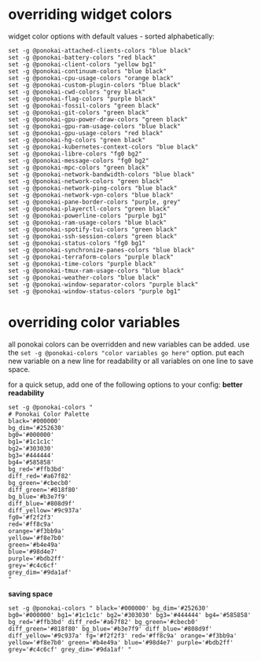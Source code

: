 # overriding widget colors
widget color options with default values - sorted alphabetically:
```
set -g @ponokai-attached-clients-colors "blue black"
set -g @ponokai-battery-colors "red black"
set -g @ponokai-client-colors "yellow bg1"
set -g @ponokai-continuum-colors "blue black"
set -g @ponokai-cpu-usage-colors "orange black"
set -g @ponokai-custom-plugin-colors "blue black"
set -g @ponokai-cwd-colors "grey black"
set -g @ponokai-flag-colors "purple black"
set -g @ponokai-fossil-colors "green black"
set -g @ponokai-git-colors "green black"
set -g @ponokai-gpu-power-draw-colors "green black"
set -g @ponokai-gpu-ram-usage-colors "blue black"
set -g @ponokai-gpu-usage-colors "red black"
set -g @ponokai-hg-colors "green black"
set -g @ponokai-kubernetes-context-colors "blue black"
set -g @ponokai-libre-colors "fg0 bg2"
set -g @ponokai-message-colors "fg0 bg2"
set -g @ponokai-mpc-colors "green black"
set -g @ponokai-network-bandwidth-colors "blue black"
set -g @ponokai-network-colors "green black"
set -g @ponokai-network-ping-colors "blue black"
set -g @ponokai-network-vpn-colors "blue black"
set -g @ponokai-pane-border-colors "purple, grey"
set -g @ponokai-playerctl-colors "green black"
set -g @ponokai-powerline-colors "purple bg1"
set -g @ponokai-ram-usage-colors "blue black"
set -g @ponokai-spotify-tui-colors "green black"
set -g @ponokai-ssh-session-colors "green black"
set -g @ponokai-status-colors "fg0 bg1"
set -g @ponokai-synchronize-panes-colors "blue black"
set -g @ponokai-terraform-colors "purple black"
set -g @ponokai-time-colors "purple black"
set -g @ponokai-tmux-ram-usage-colors "blue black"
set -g @ponokai-weather-colors "blue black"
set -g @ponokai-window-separator-colors "purple black"
set -g @ponokai-window-status-colors "purple bg1"
```

# overriding color variables

all ponokai colors can be overridden and new variables can be added.
use the `set -g @ponokai-colors "color variables go here"` option. put each new variable on a new line for readability or all variables on one line to save space.

for a quick setup, add one of the following options to your config:
**better readability**
```
set -g @ponokai-colors "
# Ponokai Color Palette
black='#000000'
bg_dim='#252630'
bg0='#000000'
bg1='#1c1c1c'
bg2='#303030'
bg3='#444444'
bg4='#585858'
bg_red='#ffb3bd'
diff_red='#a67f82'
bg_green='#cbecb0'
diff_green='#818f80'
bg_blue='#b3e7f9'
diff_blue='#808d9f'
diff_yellow='#9c937a'
fg0='#f2f2f3'
red='#ff8c9a'
orange='#f3bb9a'
yellow='#f8e7b0'
green='#b4e49a'
blue='#98d4e7'
purple='#bdb2ff'
grey='#c4c6cf'
grey_dim='#9da1af'
"
```
**saving space**
```
set -g @ponokai-colors " black='#000000' bg_dim='#252630' bg0='#000000' bg1='#1c1c1c' bg2='#303030' bg3='#444444' bg4='#585858' bg_red='#ffb3bd' diff_red='#a67f82' bg_green='#cbecb0' diff_green='#818f80' bg_blue='#b3e7f9' diff_blue='#808d9f' diff_yellow='#9c937a' fg='#f2f2f3' red='#ff8c9a' orange='#f3bb9a' yellow='#f8e7b0' green='#b4e49a' blue='#98d4e7' purple='#bdb2ff' grey='#c4c6cf' grey_dim='#9da1af' "
```
